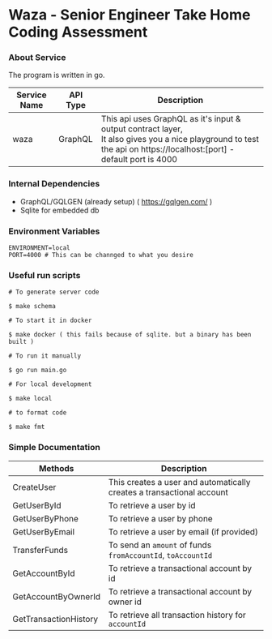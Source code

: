 # Waza - Senior Engineer Take Home Coding Assessment


### About Service
The program is written in go.

| Service Name | API Type | Description                                                                                                                                                               |
|--------------|----------|---------------------------------------------------------------------------------------------------------------------------------------------------------------------------|
| waza         | GraphQL  | This api uses GraphQL as it's input & output contract layer, <br/> It also gives you a nice playground to test the api on https://localhost:[port] - default port is 4000 | 

### Internal Dependencies

- GraphQL/GQLGEN (already setup) ( https://gqlgen.com/ )
- Sqlite for embedded db

### Environment Variables

```dotenv
ENVIRONMENT=local
PORT=4000 # This can be channged to what you desire
```

### Useful run scripts

```shell script
# To generate server code

$ make schema
```

```shell script
# To start it in docker

$ make docker ( this fails because of sqlite. but a binary has been built )
```

```shell script
# To run it manually

$ go run main.go 
```

```shell script
# For local development

$ make local
```

```shell script
# to format code

$ make fmt 
```

### Simple Documentation

| Methods               | Description                                                           |
|-----------------------|-----------------------------------------------------------------------|
| CreateUser            | This creates a user and automatically creates a transactional account |
| GetUserById           | To retrieve a user by id                                              |
| GetUserByPhone        | To retrieve a user by phone                                           |
| GetUserByEmail        | To retrieve a user by email (if provided)                             |
| TransferFunds         | To send an `amount` of funds `fromAccountId`, `toAccountId`           |
| GetAccountById        | To retrieve a transactional account by id                             |
| GetAccountByOwnerId   | To retrieve a transactional account by owner id                       |
| GetTransactionHistory | To retrieve all transaction history for `accountId`                   |

